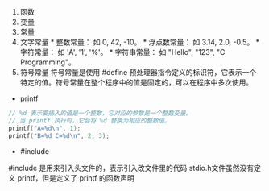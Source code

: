 1. 函数
2. 变量
3. 常量
  1. 文字常量
    * 整数常量： 如 0, 42, -10。
    * 浮点数常量： 如 3.14, 2.0, -0.5。
    * 字符常量： 如 'A', '1', '%'。
    * 字符串常量： 如 "Hello", "123", "C Programming"。
  2. 符号常量
    符号常量是使用 #define 预处理器指令定义的标识符，它表示一个特定的值。符号常量在整个程序中的值是固定的，可以在程序中多次使用。

* printf

```c
// %d 表示要插入的值是一个整数，它对应的参数是一个整数变量。
// 当 printf 执行时，它会将 %d 替换为相应的整数值。
printf("A=%d\n", 1);
printf("B=%d C=%d\n", 2, 3);
```

* #include

#include 是用来引入头文件的，表示引入改文件里的代码
stdio.h文件虽然没有定义 printf，但是定义了 printf 的函数声明
